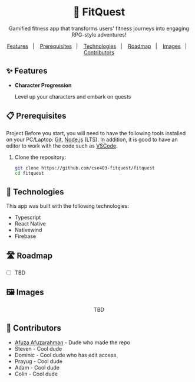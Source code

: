 <h1 align="center">
    💪 FitQuest
</h1>
<p align="center">Gamified fitness app that transforms users' fitness journeys into engaging RPG-style adventures!</p>

<!-- <p align="center">View Demo:
<a href="https://rise-to-olympus.netlify.app/">rise-to-olympus.netlify.app</a>
</p> -->

<p align="center">
  <a href="#-features">Features</a>&nbsp;&nbsp;&nbsp;|&nbsp;&nbsp;&nbsp;
  <a href="#-prerequisites">Prerequisites</a>&nbsp;&nbsp;&nbsp;|&nbsp;&nbsp;&nbsp;
  <a href="#-technologies">Technologies</a>&nbsp;&nbsp;&nbsp;|&nbsp;&nbsp;&nbsp;
  <a href="#%EF%B8%8F-roadmap">Roadmap</a>&nbsp;&nbsp;&nbsp;|&nbsp;&nbsp;&nbsp;
  <a href="#%EF%B8%8F-images">Images</a>&nbsp;&nbsp;&nbsp;|&nbsp;&nbsp;&nbsp;
  <!-- <a href="#%EF%B8%8F-roadmap">Walkthrough</a>&nbsp;&nbsp;&nbsp;|&nbsp;&nbsp;&nbsp; -->
  <a href="#-contributors">Contributors</a>
</p>

## ✨ Features

- **Character Progression**

  Level up your characters and embark on quests

## 📋 Prerequisites

Project Before you start, you will need to have the following tools installed on your PC/Laptop:
[Git](https://git-scm.com), [Node.js](https://nodejs.org/en/) (LTS).
In addition, it is good to have an editor to work with the code such as [VSCode](https://code.visualstudio.com/).

1. Clone the repository:

   ```bash
   git clone https://github.com/cse403-fitquest/fitquest
   cd fitquest
   ```

## 🚀 Technologies

This app was built with the following technologies:

- Typescript
- React Native
- Nativewind
- Firebase

## 🛣️ Roadmap

- [ ] TBD

## 🖼️ Images

<div align="center">

TBD

</div>

## 👥 Contributors

- [Afuza Afuzarahman](https://github.com/afutofu) - Dude who made the repo
- Steven - Cool dude
- Dominic - Cool dude who has edit access
- Prayug - Cool dude
- Adam - Cool dude
- Colin - Cool dude

